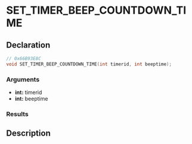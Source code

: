# SET_TIMER_BEEP_COUNTDOWN_TIME

## Declaration
```cpp
// 0x66B93E8C
void SET_TIMER_BEEP_COUNTDOWN_TIME(int timerid, int beeptime);
```

### Arguments
- **int:** timerid
- **int:** beeptime

### Results

## Description
